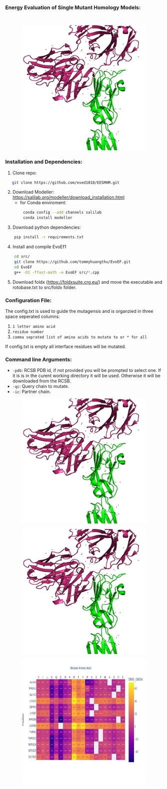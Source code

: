 ### Energy Evaluation of Single Mutant Homology Models:
<Br>

<p align="center">
<img src="Media/Picture1.png"  width="400" height="400"/>
</p>

### Installation and Dependencies:
1. Clone repo:
```sh
   git clone https://github.com/eved1018/EESMHM.git
```
2. Download Modeller: https://salilab.org/modeller/download_installation.html
    * for Conda enviroment:
```sh 
        conda config --add channels salilab
        conda install modeller
```
3. Download python dependencies:
```sh
    pip install -r requirements.txt 
```
4. Install and compile EvoEf1
```sh
    cd src/
    git clone https://github.com/tommyhuangthu/EvoEF.git
    cd EvoEF
    g++ -O3 -ffast-math -o EvoEF src/*.cpp
```

5. Download foldx (https://foldxsuite.crg.eu/) and move the executable and rotobase.txt to src/foldx folder.

### Configuration File:
The config.txt is used to guide the mutagensis and is organzied in three space seperated columns:
1) `1 letter amino acid` 
2) `residue number`
3) `comma seprated list of amino acids to mutate to or * for all`

If config.txt is empty all interface residues will be mutated.   

### Command line Arguments:
* `-pdb`: RCSB PDB id, if not provided you will be prompted to select one. If it is is in the curent working directory it will be used. Otherwise it will be downloaded from the RCSB.
* `-qc`: Query chain to mutate.
* `-ic`: Partner chain.



<p align="center">
<img src="Media/Picture1.png"  width="400" height="400"/>
</p>
<p align="center">
<img src="Media/Picture1.png"  width="400" height="400"/>
</p>


<p align="center">
<img src="Media/DDG_GBSA.png"  width="400" height="400"/>
</p>

